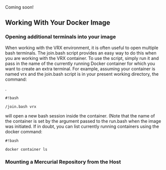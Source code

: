 Coming soon!

## Working With Your Docker Image ##

### Opening additional terminals into your image ###
When working with the VRX environment, it is often useful to open multiple bash terminals. The join.bash script provides an easy way to do this when you are working with the VRX container. To use the script, simply run it and pass in the name of the currently running Docker container for which you want to create an extra terminal. For example, assuming your container is named vrx and the join.bash script is in your present working directory, the command:

.
```
#!bash

/join.bash vrx
```


will open a new bash session inside the container. (Note that the name of the container is set by the argument passed to the run.bash when the image was initiated. If in doubt, you can list currently running containers using the docker command: 

```
#!bash

docker container ls
```


### Mounting a Mercurial Repository from the Host ###